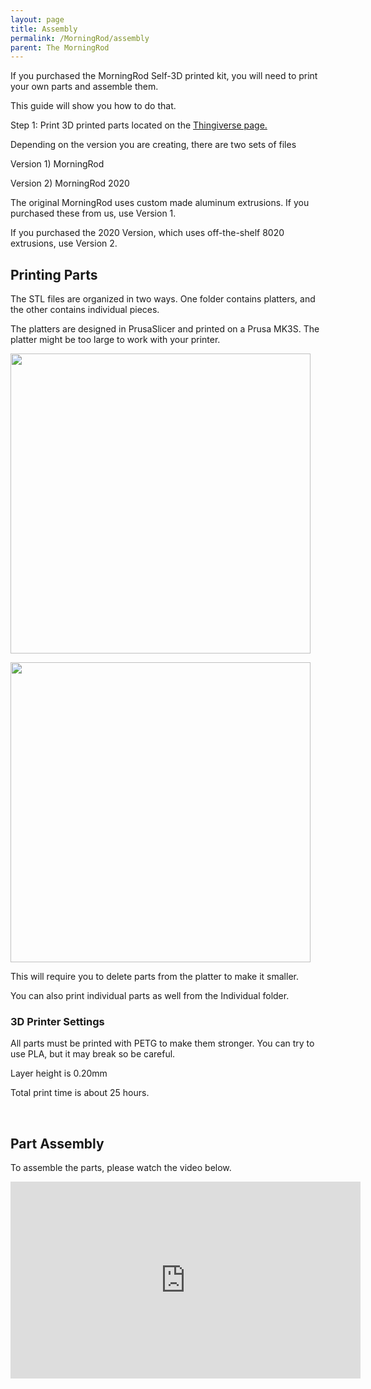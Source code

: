 ```yaml
---
layout: page
title: Assembly
permalink: /MorningRod/assembly
parent: The MorningRod
---
```


<p>If you purchased the MorningRod Self-3D printed kit, you will need to print your own parts and assemble them.</p>
<p>This guide will show you how to do that. </p>
<p>Step 1: Print 3D printed parts located on the <a href="https://www.thingiverse.com/thing:3889979" target="_blank" rel="noopener noreferrer">Thingiverse page.</a></p>
<p>Depending on the version you are creating, there are two sets of files</p>
<p>Version 1) MorningRod</p>
<p>Version 2) MorningRod 2020</p>
<p>The original MorningRod uses custom made aluminum extrusions. If you purchased these from us, use Version 1.</p>
<p>If you purchased the 2020 Version, which uses off-the-shelf 8020 extrusions, use Version 2.</p>
<h2>Printing Parts</h2>
<p>The STL files are organized in two ways. One folder contains platters, and the other contains individual pieces. </p>
<p>The platters are designed in PrusaSlicer and printed on a Prusa MK3S. The platter might be too large to work with your printer. </p>
<p><img src="https://cdn.shopify.com/s/files/1/0048/6244/3590/files/Platter_480x480.jpg?v=1570762175" alt="" width="480x480" height="480x480" /></p>
<p><img src="https://cdn.shopify.com/s/files/1/0048/6244/3590/files/Untitled_design_5_4a92b253-73b6-4496-941a-fa218f1b09c7_480x480.jpg?v=1570977783" alt="" width="480x480" height="480x480" /></p>
<p>This will require you to delete parts from the platter to make it smaller. </p>
<p>You can also print individual parts as well from the Individual folder.</p>
<h3>3D Printer Settings</h3>
<p>All parts must be printed with PETG to make them stronger. You can try to use PLA, but it may break so be careful.</p>
<p>Layer height is 0.20mm</p>
<p>Total print time is about 25 hours.</p>
<p> </p>
<h2>Part Assembly</h2>
<p>To assemble the parts, please watch the video below.</p>
<p><iframe width="560" height="315" src="https://www.youtube.com/embed/v-1VY9A1GsA" frameborder="0" allow="accelerometer; autoplay; encrypted-media; gyroscope; picture-in-picture" allowfullscreen=""></iframe></p>

